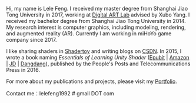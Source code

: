 Hi, my name is Lele Feng. I received my master degree from Shanghai Jiao Tong University in 2017, working at [Digital ART Lab](http://dalab.se.sjtu.edu.cn/www/home/) advised by Xubo Yang. I received my bachelor degree from Shanghai Jiao Tong University in 2014. My research interest is computer graphics, including modeling, rendering, and augmented reality (AR). Currently I am working in miHoYo game company since 2017.

I like sharing shaders in [Shadertoy](https://www.shadertoy.com/user/candycat) and writing blogs on [CSDN](http://blog.csdn.net/candycat1992). In 2015, I wrote a book naming <i>Essentials of Learning Unity Shader</i> ([Epubit](http://www.epubit.com.cn/book/details/4576) | [Amazon](https://www.amazon.cn/Unity-Shader%E5%85%A5%E9%97%A8%E7%B2%BE%E8%A6%81-%E5%86%AF%E4%B9%90%E4%B9%90/dp/B01G95GMU6/ref=sr_1_1?s=books&ie=UTF8&qid=1464607131&sr=1-1&keywords=unity+shader%E5%85%A5%E9%97%A8%E7%B2%BE%E8%A6%81) | [JD](http://item.jd.com/11927199.html) | [Dangdang](http://product.dangdang.com/23972910.html)), published by the People's Posts and Telecommunications Press in 2016.

For more about my publications and projects, please visit my [Portfolio](http://candycat1992.github.io/portfolio/).

Contact me：lelefeng1992 # gmail DOT com